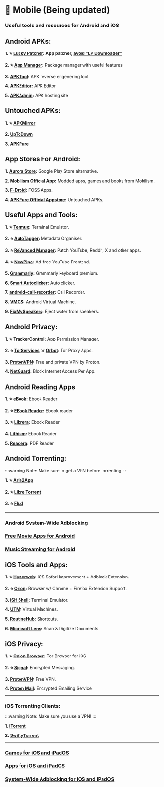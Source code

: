 # 📱 Mobile (Being updated)
### Useful tools and resources for Android and iOS

## Android APKs:

**1. ⭐ [Lucky Patcher](https://chelpus.com/download/LuckyPatchers.com_Official_Installer_10.9.9.apk): App patcher, [avoid "LP Downloader"](https://pastebin.com/UXxaVqX9)**

**2. ⭐ [App Manager](https://github.com/MuntashirAkon/AppManager/):** Package manager with useful features.

**3. [APKTool](https://github.com/iBotPeaches/Apktool):** APK reverse engenering tool.

**4. [APKEditor](https://qwertycube.com/apk-editor-studio/):** APK Editor

**5. [APKAdmin](https://apkadmin.com/):** APK hosting site


## Untouched APKs:

**1. ⭐ [APKMirror](https://www.apkmirror.com/)**

**2. [UpToDown](https://en.uptodown.com/android)**

**3. [APKPure](https://apkpure.net/)**


## App Stores For Android:


**1. [Aurora Store](https://auroraoss.com/):** Google Play Store alternative.

**2. [Mobilism Official App](https://forum.mobilism.org/app/):** Modded apps, games and books from Mobilism.

**3. [F-Droid](https://f-droid.org):** FOSS Apps.

**4. [APKPure Official Appstore](https://apkpure.net/apkpure/com.apkpure.aegon/download/3.19.78?utm_content=1033&icn=aegon&ici=text_home-m&from=text_home-m):** Untouched APKs.


## Useful Apps and Tools:

**1. ⭐ [Termux](https://termux.com/):** Terminal Emulator.

**2. ⭐ [AutoTagger](https://autotagger.ru/):** Metadata Organiser.

**3. ⭐ [ReVanced Manager](https://revanced.app/download):**  Patch YouTube, Reddit, X and other apps.

**4. ⭐ [NewPipe](https://newpipe.net/):** Ad-free YouTube Frontend.

**5. [Grammarly](https://rentry.co/FMHYBase64#grammarly-keyboard-premium):** Grammarly keyboard premium.

**6. [Smart Autoclicker](https://github.com/Nain57/Smart-AutoClicker):** Auto clicker.

**7. [android-call-recorder](https://gitlab.com/axet/android-call-recorder):** Call Recorder.

**8. [VMOS](https://www.vmos.com/):** Android Virtual Machine.

**9. [FixMySpeakers](https://fixmyspeakers.com/):** Eject water from speakers.



## Android Privacy:

**1. ⭐ [TrackerControl](https://trackercontrol.org/):** App Permission Manager.

**2. ⭐ [TorServices](https://f-droid.org/packages/org.torproject.torservices/)** or **[Orbot](https://play.google.com/store/apps/details?id=org.torproject.android&hl=en_US):** Tor Proxy Apps.

**3. [ProtonVPN](https://play.google.com/store/apps/details?id=ch.protonvpn.android&hl=en&gl=US&pli=1):** Free and private VPN by Proton.

**4. [NetGuard](https://www.netguard.me/):** Block Internet Access Per App.

## Android Reading Apps

**1. ⭐ [eBook](https://eboox.ru/en/):** Ebook Reader

**2. ⭐ [EBook Reader](https://epub-reader.online/):** Ebook reader 

**3. ⭐ [Librera](https://librera.mobi/):** Ebook Reader

**4. [Lithium](https://play.google.com/store/apps/details?id=com.faultexception.reader):** Ebook Reader

**5. [Readera](https://play.google.com/store/apps/details?id=org.readera):** PDF Reader



## Android Torrenting:

:::warning Note:
Make sure to get a VPN before torrenting
:::

**1. ⭐ [Aria2App](https://github.com/devgianlu/Aria2App)**

**2. ⭐ [Libre Torrent](https://gitlab.com/proninyaroslav/libretorrent)**

**3. ⭐ [Flud](https://play.google.com/store/apps/details?id=com.delphicoder.flud)**

***

### [Android System-Wide Adblocking](https://mediasavvy.pages.dev/Wiki/Adblocking.html#adblockers-for-android)

### [Free Movie Apps for Android](https://mediasavvy.pages.dev/Wiki/MoviesandTVShows.html#best-movie-apps-for-android)

### [Music Streaming for Android](https://mediasavvy.pages.dev/Wiki/Music.html#best-music-streaming-app-for-android)


## iOS Tools and Apps:

**1. ⭐ [Hyperweb](https://apps.apple.com/us/app/hyperweb/id1581824571):** iOS Safari Improvement + Adblock Extension.

**2. ⭐ [Orion](https://kagi.com/orion/):** Browser w/ Chrome + Firefox Extension Support.

**3. [iSH Shell](https://ish.app/):** Terminal Emulator.

**4. [UTM](https://getutm.app/):** Virtual Machines.

**5. [RoutineHub](https://routinehub.co/):** Shortcuts.

**6. [Microsoft Lens](https://apps.apple.com/us/app/microsoft-lens-pdf-scanner/id975925059):** Scan & Digitize Documents


## iOS Privacy:

**1. ⭐ [Onion Browser](https://onionbrowser.com/):** Tor Browser for iOS

**2. ⭐ [Signal](https://apps.apple.com/us/app/signal-private-messenger/id874139669):** Encrypted Messaging.

**3. [ProtonVPN](https://protonvpn.com/download-ios):** Free VPN.

**4. [Proton Mail](https://apps.apple.com/us/app/protonmail-encrypted-email/id979659905):** Encrypted Emailing Service

***

### iOS Torrenting Clients:

:::warning Note:
Make sure you use a VPN!
:::

**1. [iTorrent](https://github.com/XITRIX/iTorrent)**

**2. [SwiftyTorrent](https://github.com/danylokos/SwiftyTorrent)**

***

### [Games for iOS and iPadOS](https://mediasavvy.pages.dev/Wiki/Games.html#games-for-ios-and-ipados)

### [Apps for iOS and iPadOS](https://mediasavvy.pages.dev/Wiki/Software.html#software-for-ipads-and-iphones)

### [System-Wide Adblocking for iOS and iPadOS](https://mediasavvy.pages.dev/Wiki/Adblocking.html#adblocking-for-ios-ipados-system-wide)










































